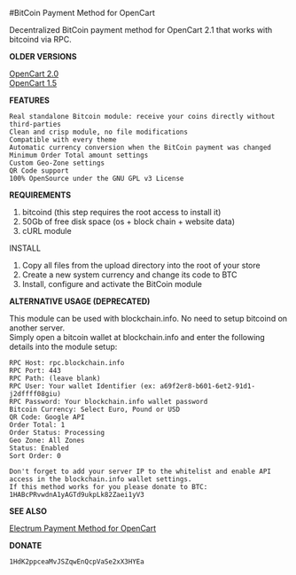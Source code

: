 #BitCoin Payment Method for OpenCart

Decentralized BitCoin payment method for OpenCart 2.1 that works with bitcoind via RPC.

**OLDER VERSIONS**

[OpenCart 2.0](https://github.com/shaman/opencart-bitcoin/tree/opencart-2.0)  
[OpenCart 1.5](https://github.com/shaman/opencart-bitcoin/tree/opencart-1.5)  

**FEATURES**  

    Real standalone Bitcoin module: receive your coins directly without third-parties  
    Clean and crisp module, no file modifications  
    Compatible with every theme  
    Automatic currency conversion when the BitCoin payment was changed  
    Minimum Order Total amount settings  
    Custom Geo-Zone settings  
    QR Code support  
    100% OpenSource under the GNU GPL v3 License  

**REQUIREMENTS**

1. bitcoind (this step requires the root access to install it)  
2. 50Gb of free disk space (os + block chain + website data)  
3. cURL module  

INSTALL  

1. Copy all files from the upload directory into the root of your store  
2. Create a new system currency and change its code to BTC  
3. Install, configure and activate the BitCoin module  

**ALTERNATIVE USAGE (DEPRECATED)**

This module can be used with blockchain.info. No need to setup bitcoind on another server.  
Simply open a bitcoin wallet at blockchain.info and enter the following details into the module setup:  

    RPC Host: rpc.blockchain.info  
    RPC Port: 443  
    RPC Path: (leave blank)  
    RPC User: Your wallet Identifier (ex: a69f2er8-b601-6et2-91d1-j2dffff08giu)  
    RPC Password: Your blockchain.info wallet password  
    Bitcoin Currency: Select Euro, Pound or USD  
    QR Code: Google API  
    Order Total: 1  
    Order Status: Processing  
    Geo Zone: All Zones  
    Status: Enabled  
    Sort Order: 0  

    Don't forget to add your server IP to the whitelist and enable API access in the blockchain.info wallet settings.  
    If this method works for you please donate to BTC: 1HABcPRvwdnA1yAGTd9ukpLk82Zaei1yV3  

**SEE ALSO**

[Electrum Payment Method for OpenCart](https://github.com/shaman/opencart-electrum)

**DONATE**

    1HdK2ppceaMvJSZqwEnQcpVaSe2xX3HYEa  
    
    